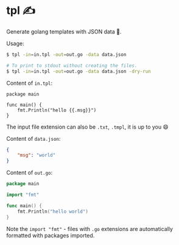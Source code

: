 # tpl ✍️

Generate golang templates with JSON data 💪.


Usage:
```bash
$ tpl -in=in.tpl -out=out.go -data data.json

# To print to stdout without creating the files.
$ tpl -in=in.tpl -out=out.go -data data.json -dry-run
```



Content of `in.tpl`:
```
package main

func main() {
	fmt.Println("hello {{.msg}}")
}
```

The input file extension can also be `.txt`, `.tmpl`, it is up to you :smile:


Content of `data.json`:
```json
{
	"msg": "world"
}
```

Content of `out.go`:
```go
package main

import "fmt"

func main() {
	fmt.Println("hello world")
}
```

Note the `import "fmt"` - files with `.go` extensions are automatically formatted with packages imported.
